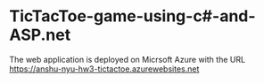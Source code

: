 # TicTacToe-game-using-c#-and-ASP.net
The web application is deployed on Micrsoft Azure with the URL https://anshu-nyu-hw3-tictactoe.azurewebsites.net
